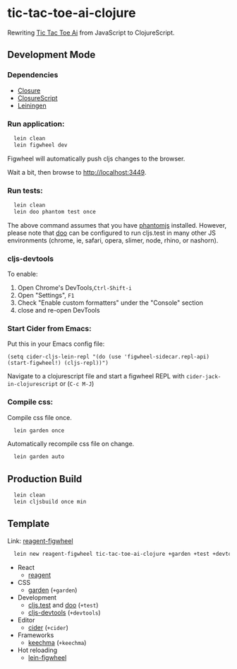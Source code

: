# tic-tac-toe-ai-clojure

Rewriting [Tic Tac Toe Ai](https://tic-tac-toe-ai.surge.sh/) from JavaScript to ClojureScript.

## Development Mode

### Dependencies
* [Closure](https://clojure.org/)
* [ClosureScript](https://clojurescript.org/)
* [Leiningen](https://leiningen.org/)

### Run application:

```bash
  lein clean
  lein figwheel dev
```

Figwheel will automatically push cljs changes to the browser.

Wait a bit, then browse to [http://localhost:3449](http://localhost:3449).

### Run tests:

```bash
  lein clean
  lein doo phantom test once
```

The above command assumes that you have [phantomjs](https://www.npmjs.com/package/phantomjs) installed. However, please note that [doo](https://github.com/bensu/doo) can be configured to run cljs.test in many other JS environments (chrome, ie, safari, opera, slimer, node, rhino, or nashorn). 

### cljs-devtools

To enable:

1. Open Chrome's DevTools,`Ctrl-Shift-i`
2. Open "Settings", `F1`
3. Check "Enable custom formatters" under the "Console" section
4. close and re-open DevTools

### Start Cider from Emacs:

Put this in your Emacs config file:

```
(setq cider-cljs-lein-repl "(do (use 'figwheel-sidecar.repl-api) (start-figwheel!) (cljs-repl))")
```

Navigate to a clojurescript file and start a figwheel REPL with `cider-jack-in-clojurescript` or (`C-c M-J`)

### Compile css:

Compile css file once.

```bash
  lein garden once
```

Automatically recompile css file on change.

```bash
  lein garden auto
```

## Production Build

```bash
  lein clean
  lein cljsbuild once min
```

## Template

Link: [reagent-figwheel](https://github.com/gadfly361/reagent-figwheel)

```bash
  lein new reagent-figwheel tic-tac-toe-ai-clojure +garden +test +devtools +cider +keechma
```

* React
  * [reagent](https://github.com/reagent-project/reagent)
* CSS
	* [garden](https://github.com/noprompt/garden) (`+garden`)
* Development
	* [cljs.test](https://github.com/clojure/clojurescript/blob/master/src/main/cljs/cljs/test.cljs) and [doo](https://github.com/bensu/doo) (`+test`)
	* [cljs-devtools](https://github.com/binaryage/cljs-devtools) (`+devtools`)
* Editor
	* [cider](https://github.com/clojure-emacs/cider) (`+cider`)
* Frameworks
	* [keechma](https://github.com/keechma/keechma) (`+keechma`)
* Hot reloading
  * [lein-figwheel](https://github.com/bhauman/lein-figwheel)
